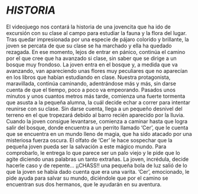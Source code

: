 # 		_HISTORIA_


El videojuego nos contará la historia de una jovencita que ha ido de
excursión con su clase al campo para estudiar la fauna y la flora del
lugar.
Tras quedar impresionada por una especie de pájaro colorido y
brillante, la joven se percata de que su clase se ha marchado y ella
ha quedado rezagada. En ese momento, lejos de entrar en pánico,
continúa el camino por el que cree que ha avanzado si clase, sin saber
que se dirige a un bosque muy frondoso.
La joven entra en el bosque y, a medida que va avanzando, van
apareciendo unas flores muy peculiares que no aparecían en los libros
que habían estudiando en clase. Nuestra protagonista, maravillada,
continúa caminando, adentrándose más y más, sin darse cuenta de que
el tiempo, poco a poco va empeorando.
Pasados unos minutos y unos cuantos metros más tarde, comienza una
fuerte tormenta que asusta a la pequeña alumna, la cuál decide echar
a correr para intentar reunirse con su clase.
Sin darse cuenta, llega a un pequeño desnivel del terreno en el que
tropezará debido al barro recién aparecido por la lluvia.
Cuando la joven consigue levantarse, comienza a caminar hasta
que logra salir del bosque, donde encuentra a un perrito llamado
‘Cer’, que le cuenta que se encuentra en un mundo lleno de magia,
que ha sido atacado por una misteriosa fuerza oscura.
El olfato de ‘Cer’ le hace sospechar que la pequeña joven pueda
ser la salvación a este mágico mundo. Para comprobarlo, le
entrega lo que parece ser un palo viejo y le pide que lo agite
diciendo unas palabras un tanto extrañas.
La joven, incrédula, decide hacerle caso y de repente... ¡¡CHASS!! una
pequeña bola de luz salió de lo que la joven se había dado
cuenta que era una varita. ‘Cer’, emocionado, le pide ayuda para
salvar su mundo, diciéndole que por el camino se encuentran sus
dos hermanos, que le ayudarán en su aventura.
